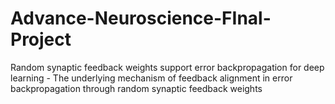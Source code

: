 # Advance-Neuroscience-FInal-Project
Random synaptic feedback weights support error backpropagation for deep learning - The underlying mechanism of feedback alignment in error backpropagation through random synaptic feedback weights 
